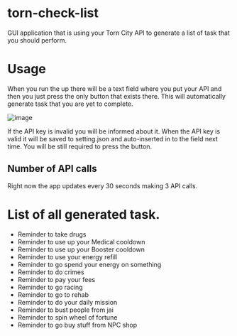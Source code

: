 # torn-check-list
GUI application that is using your Torn City API to generate a list of task that you should perform.  

# Usage

When you run the up there will be a text field where you put your API and then you just press the only button that exists there. This will automatically generate task that you are yet to complete.

![image](https://user-images.githubusercontent.com/59464917/137613724-89b455b7-c6d6-4901-a094-2bd5c3c83f06.png)

If the API key is invalid you will be informed about it. When the API key is valid it will be saved to setting.json and auto-inserted in to the field next time. You will be still required to press the button.

## Number of API calls
Right now the app updates every 30 seconds making 3 API calls.

# List of all generated task. 

- Reminder to take drugs 
- Reminder to use up your Medical cooldown
- Reminder to use up your Booster cooldown
- Reminder to use your energy refill
- Reminder to go spend your energy on something 
- Reminder to do crimes 
- Reminder to pay your fees
- Reminder to go racing 
- Reminder to go to rehab 
- Reminder to do your daily mission 
- Reminder to bust people from jai
- Reminder to spin wheel of fortune
- Reminder to go buy stuff from NPC shop

